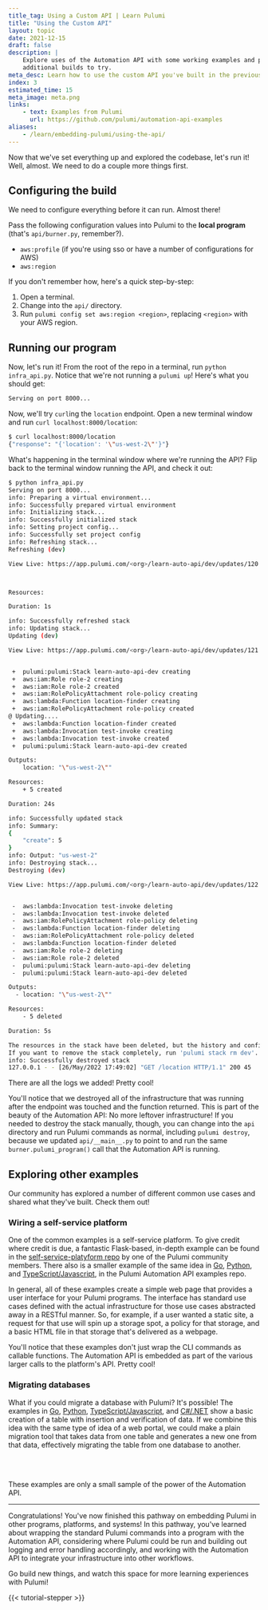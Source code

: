 ```yaml
---
title_tag: Using a Custom API | Learn Pulumi
title: "Using the Custom API"
layout: topic
date: 2021-12-15
draft: false
description: |
    Explore uses of the Automation API with some working examples and possible
    additional builds to try.
meta_desc: Learn how to use the custom API you've built in the previous modules and explore other uses of the Automation API in this tutorial.
index: 3
estimated_time: 15
meta_image: meta.png
links:
    - text: Examples from Pulumi
      url: https://github.com/pulumi/automation-api-examples
aliases:
    - /learn/embedding-pulumi/using-the-api/
---
```


Now that we've set everything up and explored the codebase, let's run it! Well, almost. We need to do a couple more things first.

## Configuring the build

We need to configure everything before it can run. Almost there!

Pass the following configuration values into Pulumi to the **local program** (that's `api/burner.py`, remember?).

* `aws:profile` (if you're using sso or have a number of configurations for AWS)
* `aws:region`

If you don't remember how, here's a quick step-by-step:

1. Open a terminal.
1. Change into the `api/` directory.
1. Run `pulumi config set aws:region <region>`, replacing `<region>` with your AWS region.

## Running our program

Now, let's run it! From the root of the repo in a terminal, run `python infra_api.py`. Notice that we're not running a `pulumi up`! Here's what you should get:

```bash
Serving on port 8000...
```

Now, we'll try `curl`ing the `location` endpoint. Open a new terminal window and run `curl localhost:8000/location`:

```bash
$ curl localhost:8000/location
{"response": "{'location': '\"us-west-2\"'}"}
```

What's happening in the terminal window where we're running the API? Flip back to the terminal window running the API, and check it out:

```bash
$ python infra_api.py
Serving on port 8000...
info: Preparing a virtual environment...
info: Successfully prepared virtual environment
info: Initializing stack...
info: Successfully initialized stack
info: Setting project config...
info: Successfully set project config
info: Refreshing stack...
Refreshing (dev)

View Live: https://app.pulumi.com/<org>/learn-auto-api/dev/updates/120



Resources:

Duration: 1s

info: Successfully refreshed stack
info: Updating stack...
Updating (dev)

View Live: https://app.pulumi.com/<org>/learn-auto-api/dev/updates/121


 +  pulumi:pulumi:Stack learn-auto-api-dev creating
 +  aws:iam:Role role-2 creating
 +  aws:iam:Role role-2 created
 +  aws:iam:RolePolicyAttachment role-policy creating
 +  aws:lambda:Function location-finder creating
 +  aws:iam:RolePolicyAttachment role-policy created
@ Updating....
 +  aws:lambda:Function location-finder created
 +  aws:lambda:Invocation test-invoke creating
 +  aws:lambda:Invocation test-invoke created
 +  pulumi:pulumi:Stack learn-auto-api-dev created

Outputs:
    location: "\"us-west-2\""

Resources:
    + 5 created

Duration: 24s

info: Successfully updated stack
info: Summary:
{
    "create": 5
}
info: Output: "us-west-2"
info: Destroying stack...
Destroying (dev)

View Live: https://app.pulumi.com/<org>/learn-auto-api/dev/updates/122


 -  aws:lambda:Invocation test-invoke deleting
 -  aws:lambda:Invocation test-invoke deleted
 -  aws:iam:RolePolicyAttachment role-policy deleting
 -  aws:lambda:Function location-finder deleting
 -  aws:iam:RolePolicyAttachment role-policy deleted
 -  aws:lambda:Function location-finder deleted
 -  aws:iam:Role role-2 deleting
 -  aws:iam:Role role-2 deleted
 -  pulumi:pulumi:Stack learn-auto-api-dev deleting
 -  pulumi:pulumi:Stack learn-auto-api-dev deleted

Outputs:
  - location: "\"us-west-2\""

Resources:
    - 5 deleted

Duration: 5s

The resources in the stack have been deleted, but the history and configuration associated with the stack are still maintained.
If you want to remove the stack completely, run 'pulumi stack rm dev'.
info: Successfully destroyed stack
127.0.0.1 - - [26/May/2022 17:49:02] "GET /location HTTP/1.1" 200 45
```

There are all the logs we added! Pretty cool!

You'll notice that we destroyed all of the infrastructure that was running after the endpoint was touched and the function returned. This is part of the beauty of the Automation API: No more leftover infrastructure! If you needed to destroy the stack manually, though, you can change into the `api` directory and run Pulumi commands as normal, including `pulumi destroy`, because we updated `api/__main__.py` to point to and run the same `burner.pulumi_program()` call that the Automation API is running.

## Exploring other examples

Our community has explored a number of different common use cases and shared what they've built. Check them out!

### Wiring a self-service platform

One of the common examples is a self-service platform. To give credit where credit is due, a fantastic Flask-based, in-depth example can be found in the [self-service-platyform repo](https://github.com/komalali/self-service-platyform) by one of the Pulumi community members. There also is a smaller example of the same idea in [Go](https://github.com/pulumi/automation-api-examples/tree/main/go/pulumi_over_http), [Python](https://github.com/pulumi/automation-api-examples/tree/main/python/pulumi_over_http), and [TypeScript/Javascript](https://github.com/pulumi/automation-api-examples/tree/main/nodejs/pulumiOverHttp-ts), in the Pulumi Automation API examples repo.

In general, all of these examples create a simple web page that provides a user interface for your Pulumi programs. The interface has standard use cases defined with the actual infrastructure for those use cases abstracted away in a RESTful manner. So, for example, if a user wanted a static site, a request for that use will spin up a storage spot, a policy for that storage, and a basic HTML file in that storage that's delivered as a webpage.

You'll notice that these examples don't just wrap the CLI commands as callable functions. The Automation API is embedded as part of the various larger calls to the platform's API. Pretty cool!

### Migrating databases

What if you could migrate a database with Pulumi? It's possible! The examples in [Go](https://github.com/pulumi/automation-api-examples/blob/main/go/database_migration), [Python](https://github.com/pulumi/automation-api-examples/tree/main/python/database_migration), [TypeScript/Javascript](https://github.com/pulumi/automation-api-examples/blob/main/nodejs/databaseMigration-ts), and [C#/.NET](https://github.com/pulumi/automation-api-examples/blob/main/dotnet/DatabaseMigration) show a basic creation of a table with insertion and verification of data. If we combine this idea with the same type of idea of a web portal, we could make a plain migration tool that takes data from one table and generates a new one from that data, effectively migrating the table from one database to another.

<br/>
<br/>

These examples are only a small sample of the power of the Automation API.

---

Congratulations! You've now finished this pathway on embedding Pulumi in other programs, platforms, and systems! In this pathway, you've learned about wrapping the standard Pulumi commands into a program with the Automation API, considering where Pulumi could be run and building out logging and error handling accordingly, and working with the Automation API to integrate your infrastructure into other workflows.

Go build new things, and watch this space for more learning experiences with Pulumi!

{{< tutorial-stepper >}}
